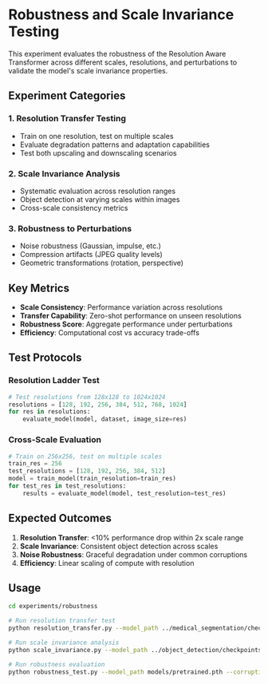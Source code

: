 # Robustness and Scale Invariance Testing

This experiment evaluates the robustness of the Resolution Aware Transformer across different scales, resolutions, and perturbations to validate the model's scale invariance properties.

## Experiment Categories

### 1. Resolution Transfer Testing
- Train on one resolution, test on multiple scales
- Evaluate degradation patterns and adaptation capabilities
- Test both upscaling and downscaling scenarios

### 2. Scale Invariance Analysis
- Systematic evaluation across resolution ranges
- Object detection at varying scales within images
- Cross-scale consistency metrics

### 3. Robustness to Perturbations
- Noise robustness (Gaussian, impulse, etc.)
- Compression artifacts (JPEG quality levels)
- Geometric transformations (rotation, perspective)

## Key Metrics

- **Scale Consistency**: Performance variation across resolutions
- **Transfer Capability**: Zero-shot performance on unseen resolutions
- **Robustness Score**: Aggregate performance under perturbations
- **Efficiency**: Computational cost vs accuracy trade-offs

## Test Protocols

### Resolution Ladder Test
```python
# Test resolutions from 128x128 to 1024x1024
resolutions = [128, 192, 256, 384, 512, 768, 1024]
for res in resolutions:
    evaluate_model(model, dataset, image_size=res)
```

### Cross-Scale Evaluation
```python
# Train on 256x256, test on multiple scales
train_res = 256
test_resolutions = [128, 192, 256, 384, 512]
model = train_model(train_resolution=train_res)
for test_res in test_resolutions:
    results = evaluate_model(model, test_resolution=test_res)
```

## Expected Outcomes

1. **Resolution Transfer**: <10% performance drop within 2x scale range
2. **Scale Invariance**: Consistent object detection across scales
3. **Noise Robustness**: Graceful degradation under common corruptions
4. **Efficiency**: Linear scaling of compute with resolution

## Usage

```bash
cd experiments/robustness

# Run resolution transfer test
python resolution_transfer.py --model_path ../medical_segmentation/checkpoints/best_model.pth

# Run scale invariance analysis
python scale_invariance.py --model_path ../object_detection/checkpoints/best_model.pth

# Run robustness evaluation
python robustness_test.py --model_path models/pretrained.pth --corruption_types all
```
